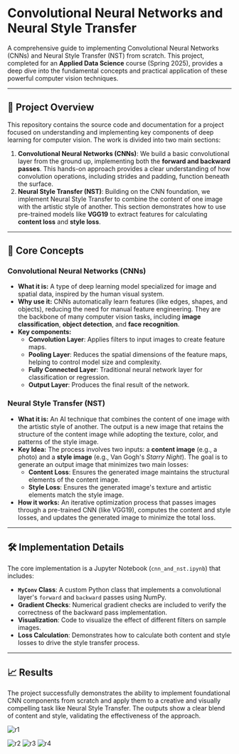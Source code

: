 # Convolutional Neural Networks and Neural Style Transfer

A comprehensive guide to implementing Convolutional Neural Networks (CNNs) and Neural Style Transfer (NST) from scratch. This project, completed for an **Applied Data Science** course (Spring 2025), provides a deep dive into the fundamental concepts and practical application of these powerful computer vision techniques.

---

## 🚀 Project Overview

This repository contains the source code and documentation for a project focused on understanding and implementing key components of deep learning for computer vision. The work is divided into two main sections:

1.  **Convolutional Neural Networks (CNNs)**: We build a basic convolutional layer from the ground up, implementing both the **forward and backward passes**. This hands-on approach provides a clear understanding of how convolution operations, including strides and padding, function beneath the surface.
2.  **Neural Style Transfer (NST)**: Building on the CNN foundation, we implement Neural Style Transfer to combine the content of one image with the artistic style of another. This section demonstrates how to use pre-trained models like **VGG19** to extract features for calculating **content loss** and **style loss**.

---

## 🧠 Core Concepts

### Convolutional Neural Networks (CNNs)

* **What it is:** A type of deep learning model specialized for image and spatial data, inspired by the human visual system.
* **Why use it:** CNNs automatically learn features (like edges, shapes, and objects), reducing the need for manual feature engineering. They are the backbone of many computer vision tasks, including **image classification**, **object detection**, and **face recognition**.
* **Key components:**
    * **Convolution Layer**: Applies filters to input images to create feature maps.
    * **Pooling Layer**: Reduces the spatial dimensions of the feature maps, helping to control model size and complexity.
    * **Fully Connected Layer**: Traditional neural network layer for classification or regression.
    * **Output Layer**: Produces the final result of the network.

### Neural Style Transfer (NST)

* **What it is:** An AI technique that combines the content of one image with the artistic style of another. The output is a new image that retains the structure of the content image while adopting the texture, color, and patterns of the style image.
* **Key Idea:** The process involves two inputs: a **content image** (e.g., a photo) and a **style image** (e.g., Van Gogh's *Starry Night*). The goal is to generate an output image that minimizes two main losses:
    * **Content Loss**: Ensures the generated image maintains the structural elements of the content image.
    * **Style Loss**: Ensures the generated image's texture and artistic elements match the style image.
* **How it works:** An iterative optimization process that passes images through a pre-trained CNN (like VGG19), computes the content and style losses, and updates the generated image to minimize the total loss.

---

## 🛠️ Implementation Details

The core implementation is a Jupyter Notebook (`cnn_and_nst.ipynb`) that includes:

* **`MyConv` Class**: A custom Python class that implements a convolutional layer's `forward` and `backward` passes using NumPy.
* **Gradient Checks**: Numerical gradient checks are included to verify the correctness of the backward pass implementation.
* **Visualization**: Code to visualize the effect of different filters on sample images.
* **Loss Calculation**: Demonstrates how to calculate both content and style losses to drive the style transfer process.

---

## 📈 Results

The project successfully demonstrates the ability to implement foundational CNN components from scratch and apply them to a creative and visually compelling task like Neural Style Transfer. The outputs show a clear blend of content and style, validating the effectiveness of the approach.

![r1](results/content_and_style.png)

![r2](results/it51.png)
![r3](results/it101.png)
![r4](results/it151.png)